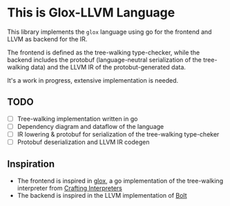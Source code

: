 # This is Glox-LLVM Language
This library implements the `glox` language using go for the frontend and LLVM as backend for the IR.

The frontend is defined as the tree-walking type-checker, while the backend includes the protobuf (language-neutral serialization of the tree-walking data) and the LLVM IR of the protobut-generated data.

It's a work in progress, extensive implementation is needed.

## TODO
- [ ] Tree-walking implementation written in go 
- [ ] Dependency diagram and dataflow of the language
- [ ] IR lowering & protobuf for serialization of the tree-walking type-cheker
- [ ] Protobuf deserialization and LLVM IR codegen

## Inspiration

* The frontend is inspired in [glox](https://github.com/chidiwilliams/glox/tree/main), a go implementation of the tree-walking interpreter from [Crafting Interpreters](https://craftinginterpreters.com/)
* The backend is inspired in the LLVM implementation of [Bolt](https://github.com/mukul-rathi/bolt/tree/master)

